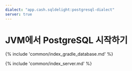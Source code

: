 ```yaml
---
dialect: "app.cash.sqldelight:postgresql-dialect"
server: true
---
```

# JVM에서 PostgreSQL 시작하기

{% include 'common/index_gradle_database.md' %}

{% include 'common/index_server.md' %}